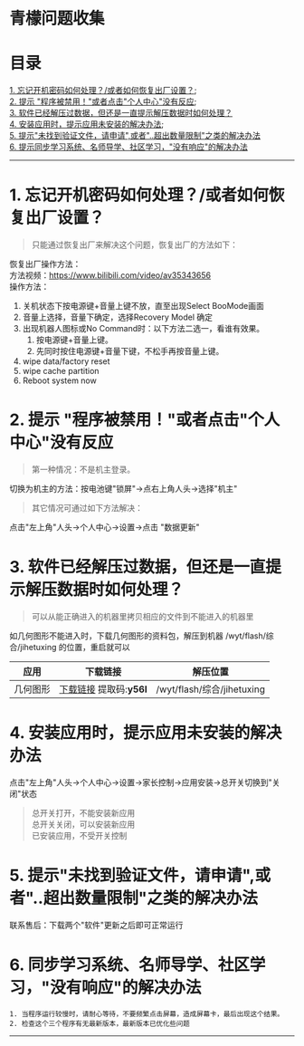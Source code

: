 # 青檬问题收集  
# 目录  
[1. 忘记开机密码如何处理？/或者如何恢复出厂设置？](#1);  
[2. 提示 "程序被禁用！"或者点击"个人中心"没有反应](#2);   
[3. 软件已经解压过数据，但还是一直提示解压数据时如何处理？](#3)   
[4. 安装应用时，提示应用未安装的解决办法](#4);  
[5. 提示"未找到验证文件，请申请",或者"..超出数量限制"之类的解决办法](#5)   
[6. 提示同步学习系统、名师导学、社区学习，"没有响应"的解决办法](#6)    


---   



# 1. <span id= '1'>忘记开机密码如何处理？/或者如何恢复出厂设置？</span>  
> 只能通过恢复出厂来解决这个问题，恢复出厂的方法如下：    

恢复出厂操作方法：  
方法视频：https://www.bilibili.com/video/av35343656  
操作方法：  
 1. 关机状态下按电源键+音量上键不放，直至出现Select BooMode画面  
 2. 音量上选择，音量下确定，选择Recovery Model 确定  
 3. 出现机器人图标或No Command时：以下方法二选一，看谁有效果。  
      1. 按电源键+音量上键。   
      2. 先同时按住电源键+音量下键，不松手再按音量上键。  
 4. wipe data/factory reset  
 5. wipe cache partition   
 6. Reboot system now   
 
 # 2. <span id = '2'>提示 "程序被禁用！"或者点击"个人中心"没有反应</span>  
 > 第一种情况：不是机主登录。    
 
 切换为机主的方法：按电池键"锁屏"->点右上角人头->选择"机主"   
 
 > 其它情况可通过如下方法解决：  
 
 点击"左上角"人头->个人中心->设置->点击 "数据更新"    
 
 
 # 3. <span id= "3">软件已经解压过数据，但还是一直提示解压数据时如何处理？</span>   
 > 可以从能正确进入的机器里拷贝相应的文件到不能进入的机器里    
 
 如几何图形不能进入时，下载几何图形的资料包，解压到机器 /wyt/flash/综合/jihetuxing  的位置，重启就可以   
 
 
  |应用 |下载链接 |  解压位置 |  
 |----|----|----|  
 |几何图形|[下载链接](https://pan.baidu.com/s/1tIeSChQ3XazoneQcuFMlMg) 提取码:**y56l**|/wyt/flash/综合/jihetuxing|  
 
 
    
    
 # 4. <span id='4'>安装应用时，提示应用未安装的解决办法</span>   
 点击"左上角"人头->个人中心->设置->家长控制->应用安装->总开关切换到"关闭"状态  
> 总开关打开，不能安装新应用   
> 总开关关闭，可以安装新应用   
> 已安装应用，不受开关控制    

# 5. <span id ='5'>提示"未找到验证文件，请申请",或者"..超出数量限制"之类的解决办法</span>   
联系售后：下载两个"软件"更新之后即可正常运行    

# 6. <span id ='6'>同步学习系统、名师导学、社区学习，"没有响应"的解决办法</span>    
    1. 当程序运行较慢时，请耐心等待，不要频繁点击屏幕，造成屏幕卡，最后出现这个结果。   
    2. 检查这个三个程序有无最新版本，最新版本已优化些问题    
----   


    
    
      

 
 
 
 
 
 
 
 
